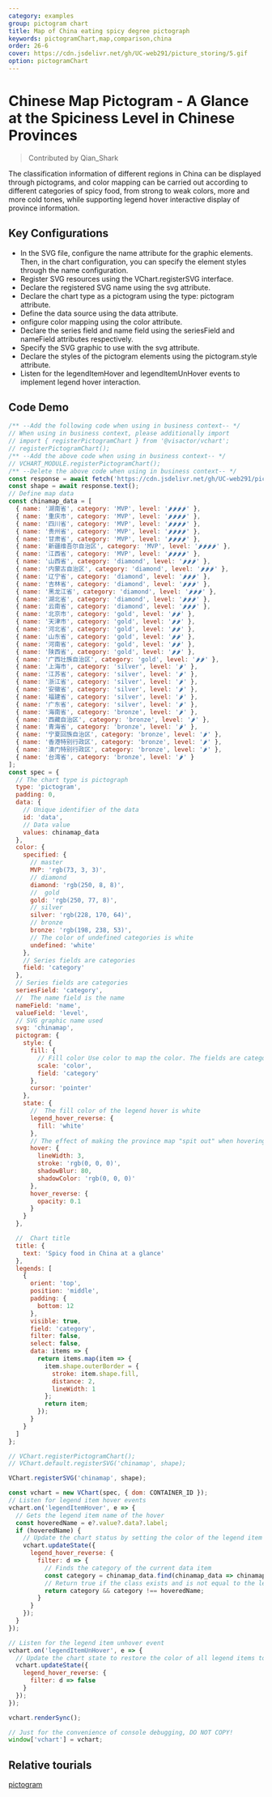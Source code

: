 ```yaml
---
category: examples
group: pictogram chart
title: Map of China eating spicy degree pictograph
keywords: pictogramChart,map,comparison,china
order: 26-6
cover: https://cdn.jsdelivr.net/gh/UC-web291/picture_storing/5.gif
option: pictogramChart
---
```


# Chinese Map Pictogram - A Glance at the Spiciness Level in Chinese Provinces

> Contributed by Qian_Shark

The classification information of different regions in China can be displayed through pictograms, and color mapping can be carried out according to different categories of spicy food, from strong to weak colors, more and more cold tones, while supporting legend hover interactive display of province information.

## Key Configurations

- In the SVG file, configure the name attribute for the graphic elements. Then, in the chart configuration, you can specify the element styles through the name configuration.
- Register SVG resources using the VChart.registerSVG interface.
- Declare the registered SVG name using the svg attribute.
- Declare the chart type as a pictogram using the type: pictogram attribute.
- Define the data source using the data attribute.
- onfigure color mapping using the color attribute.
- Declare the series field and name field using the seriesField and nameField attributes respectively.
- Specify the SVG graphic to use with the svg attribute.
- Declare the styles of the pictogram elements using the pictogram.style attribute.
- Listen for the legendItemHover and legendItemUnHover events to implement legend hover interaction.

## Code Demo

```javascript livedemo
/** --Add the following code when using in business context-- */
// When using in business context, please additionally import
// import { registerPictogramChart } from '@visactor/vchart';
// registerPictogramChart();
/** --Add the above code when using in business context-- */
// VCHART_MODULE.registerPictogramChart();
/** --Delete the above code when using in business context-- */
const response = await fetch('https://cdn.jsdelivr.net/gh/UC-web291/picture_storing/chinamap.svg');
const shape = await response.text();
// Define map data
const chinamap_data = [
  { name: '湖南省', category: 'MVP', level: '🌶🌶🌶🌶' },
  { name: '重庆市', category: 'MVP', level: '🌶🌶🌶🌶' },
  { name: '四川省', category: 'MVP', level: '🌶🌶🌶🌶' },
  { name: '贵州省', category: 'MVP', level: '🌶🌶🌶🌶' },
  { name: '甘肃省', category: 'MVP', level: '🌶🌶🌶🌶' },
  { name: '新疆维吾尔自治区', category: 'MVP', level: '🌶🌶🌶🌶' },
  { name: '江西省', category: 'MVP', level: '🌶🌶🌶🌶' },
  { name: '山西省', category: 'diamond', level: '🌶🌶🌶' },
  { name: '内蒙古自治区', category: 'diamond', level: '🌶🌶🌶' },
  { name: '辽宁省', category: 'diamond', level: '🌶🌶🌶' },
  { name: '吉林省', category: 'diamond', level: '🌶🌶🌶' },
  { name: '黑龙江省', category: 'diamond', level: '🌶🌶🌶' },
  { name: '湖北省', category: 'diamond', level: '🌶🌶🌶' },
  { name: '云南省', category: 'diamond', level: '🌶🌶🌶' },
  { name: '北京市', category: 'gold', level: '🌶🌶' },
  { name: '天津市', category: 'gold', level: '🌶🌶' },
  { name: '河北省', category: 'gold', level: '🌶🌶' },
  { name: '山东省', category: 'gold', level: '🌶🌶' },
  { name: '河南省', category: 'gold', level: '🌶🌶' },
  { name: '陕西省', category: 'gold', level: '🌶🌶' },
  { name: '广西壮族自治区', category: 'gold', level: '🌶🌶' },
  { name: '上海市', category: 'silver', level: '🌶' },
  { name: '江苏省', category: 'silver', level: '🌶' },
  { name: '浙江省', category: 'silver', level: '🌶' },
  { name: '安徽省', category: 'silver', level: '🌶' },
  { name: '福建省', category: 'silver', level: '🌶' },
  { name: '广东省', category: 'silver', level: '🌶' },
  { name: '海南省', category: 'bronze', level: '🌶' },
  { name: '西藏自治区', category: 'bronze', level: '🌶' },
  { name: '青海省', category: 'bronze', level: '🌶' },
  { name: '宁夏回族自治区', category: 'bronze', level: '🌶' },
  { name: '香港特别行政区', category: 'bronze', level: '🌶' },
  { name: '澳门特别行政区', category: 'bronze', level: '🌶' },
  { name: '台湾省', category: 'bronze', level: '🌶' }
];
const spec = {
  // The chart type is pictograph
  type: 'pictogram',
  padding: 0,
  data: {
    // Unique identifier of the data
    id: 'data',
    // Data value
    values: chinamap_data
  },
  color: {
    specified: {
      // master
      MVP: 'rgb(73, 3, 3)',
      // diamond
      diamond: 'rgb(250, 8, 8)',
      //  gold
      gold: 'rgb(250, 77, 8)',
      // silver
      silver: 'rgb(228, 170, 64)',
      // bronze
      bronze: 'rgb(198, 238, 53)',
      // The color of undefined categories is white
      undefined: 'white'
    },
    // Series fields are categories
    field: 'category'
  },
  // Series fields are categories
  seriesField: 'category',
  //  The name field is the name
  nameField: 'name',
  valueField: 'level',
  // SVG graphic name used
  svg: 'chinamap',
  pictogram: {
    style: {
      fill: {
        // Fill color Use color to map the color. The fields are categories
        scale: 'color',
        field: 'category'
      },
      cursor: 'pointer'
    },
    state: {
      //  The fill color of the legend hover is white
      legend_hover_reverse: {
        fill: 'white'
      },
      // The effect of making the province map "spit out" when hovering
      hover: {
        lineWidth: 3,
        stroke: 'rgb(0, 0, 0)',
        shadowBlur: 80,
        shadowColor: 'rgb(0, 0, 0)'
      },
      hover_reverse: {
        opacity: 0.1
      }
    }
  },

  //  Chart title
  title: {
    text: 'Spicy food in China at a glance'
  },
  legends: [
    {
      orient: 'top',
      position: 'middle',
      padding: {
        bottom: 12
      },
      visible: true,
      field: 'category',
      filter: false,
      select: false,
      data: items => {
        return items.map(item => {
          item.shape.outerBorder = {
            stroke: item.shape.fill,
            distance: 2,
            lineWidth: 1
          };
          return item;
        });
      }
    }
  ]
};

// VChart.registerPictogramChart();
// VChart.default.registerSVG('chinamap', shape);

VChart.registerSVG('chinamap', shape);

const vchart = new VChart(spec, { dom: CONTAINER_ID });
// Listen for legend item hover events
vchart.on('legendItemHover', e => {
  // Gets the legend item name of the hover
  const hoveredName = e?.value?.data?.label;
  if (hoveredName) {
    // Update the chart status by setting the color of the legend item that is not hovering
    vchart.updateState({
      legend_hover_reverse: {
        filter: d => {
          // Finds the category of the current data item
          const category = chinamap_data.find(chinamap_data => chinamap_data.name === d.data?.name)?.category;
          // Return true if the class exists and is not equal to the legend item name of the hover, fals
          return category && category !== hoveredName;
        }
      }
    });
  }
});

// Listen for the legend item unhover event
vchart.on('legendItemUnHover', e => {
  // Update the chart state to restore the color of all legend items to the original color
  vchart.updateState({
    legend_hover_reverse: {
      filter: d => false
    }
  });
});

vchart.renderSync();

// Just for the convenience of console debugging, DO NOT COPY!
window['vchart'] = vchart;
```

## Relative tourials

[pictogram](link)
